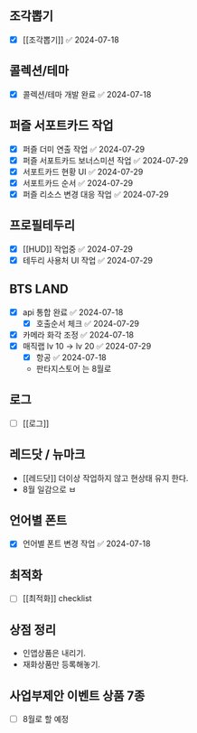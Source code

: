
## 조각뽑기
- [x] [[조각뽑기]] ✅ 2024-07-18


## 콜렉션/테마
- [x] 콜렉션/테마 개발 완료 ✅ 2024-07-18


## 퍼즐 서포트카드 작업 
- [x] 퍼즐 더미 연출 작업 ✅ 2024-07-29
- [x] 퍼즐 서포트카드 보너스미션 작업 ✅ 2024-07-29
- [x] 서포트카드 현황 UI ✅ 2024-07-29
- [x] 서포트카드 순서 ✅ 2024-07-29
- [x] 퍼즐 리소스 변경 대응 작업 ✅ 2024-07-29

## 프로필테두리
- [x] [[HUD]]  작업중 ✅ 2024-07-29 
- [x] 테두리 사용처 UI 작업 ✅ 2024-07-29

## BTS LAND
- [x] api 통합 완료 ✅ 2024-07-18
	- [x] 호출순서 체크 ✅ 2024-07-29
- [x] 카메라 화각 조정 ✅ 2024-07-18
- [x] 매직랩 lv 10 -> lv 20 ✅ 2024-07-29
	- [x] 항공 ✅ 2024-07-18
	- 판타지스토어 는 8월로 

## 로그
- [ ]  [[로그]] 


## 레드닷 / 뉴마크 
 - [[레드닷]] 더이상 작업하지 않고 현상태 유지 한다. 
 - 8월 일감으로 ㅂ


## 언어별 폰트
- [x] 언어별 폰트 변경 작업 ✅ 2024-07-18


## 최적화
- [ ] [[최적화]] checklist



## 상점 정리 
 - 인앱상품은 내리기. 
 - 재화상품만 등록해놓기.
## 사업부제안 이벤트 상품 7종
- [ ]  8월로 할 예정